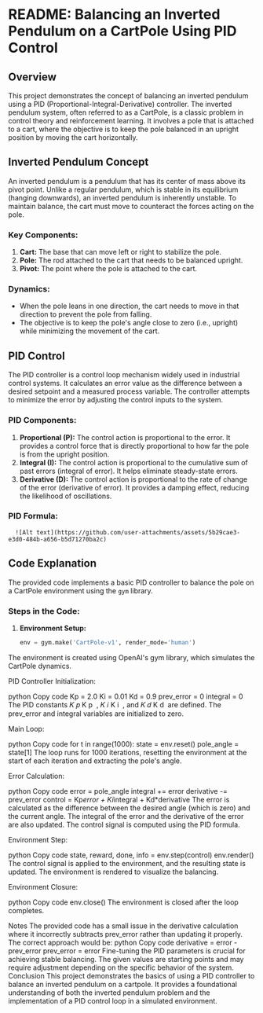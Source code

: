 # README: Balancing an Inverted Pendulum on a CartPole Using PID Control

## Overview

This project demonstrates the concept of balancing an inverted pendulum using a PID (Proportional-Integral-Derivative) controller. The inverted pendulum system, often referred to as a CartPole, is a classic problem in control theory and reinforcement learning. It involves a pole that is attached to a cart, where the objective is to keep the pole balanced in an upright position by moving the cart horizontally.

## Inverted Pendulum Concept

An inverted pendulum is a pendulum that has its center of mass above its pivot point. Unlike a regular pendulum, which is stable in its equilibrium (hanging downwards), an inverted pendulum is inherently unstable. To maintain balance, the cart must move to counteract the forces acting on the pole.

### Key Components:
1. **Cart:** The base that can move left or right to stabilize the pole.
2. **Pole:** The rod attached to the cart that needs to be balanced upright.
3. **Pivot:** The point where the pole is attached to the cart.

### Dynamics:
- When the pole leans in one direction, the cart needs to move in that direction to prevent the pole from falling.
- The objective is to keep the pole's angle close to zero (i.e., upright) while minimizing the movement of the cart.

## PID Control

The PID controller is a control loop mechanism widely used in industrial control systems. It calculates an error value as the difference between a desired setpoint and a measured process variable. The controller attempts to minimize the error by adjusting the control inputs to the system.

### PID Components:
1. **Proportional (P):** The control action is proportional to the error. It provides a control force that is directly proportional to how far the pole is from the upright position.
2. **Integral (I):** The control action is proportional to the cumulative sum of past errors (integral of error). It helps eliminate steady-state errors.
3. **Derivative (D):** The control action is proportional to the rate of change of the error (derivative of error). It provides a damping effect, reducing the likelihood of oscillations.

### PID Formula:
   
      ![Alt text](https://github.com/user-attachments/assets/5b29cae3-e3d0-484b-a656-b5d71270ba2c)


## Code Explanation

The provided code implements a basic PID controller to balance the pole on a CartPole environment using the `gym` library.

### Steps in the Code:

1. **Environment Setup:**
   ```python
   env = gym.make('CartPole-v1', render_mode='human')
The environment is created using OpenAI's gym library, which simulates the CartPole dynamics.

PID Controller Initialization:

python
Copy code
Kp = 2.0
Ki = 0.01
Kd = 0.9
prev_error = 0
integral = 0
The PID constants 
𝐾
𝑝
K 
p
​
 , 
𝐾
𝑖
K 
i
​
 , and 
𝐾
𝑑
K 
d
​
  are defined. The prev_error and integral variables are initialized to zero.

Main Loop:

python
Copy code
for t in range(1000):
    state = env.reset()
    pole_angle = state[1]
The loop runs for 1000 iterations, resetting the environment at the start of each iteration and extracting the pole's angle.

Error Calculation:

python
Copy code
error = pole_angle
integral += error
derivative -= prev_error
control = Kp*error + Ki*integral + Kd*derivative
The error is calculated as the difference between the desired angle (which is zero) and the current angle. The integral of the error and the derivative of the error are also updated. The control signal is computed using the PID formula.

Environment Step:

python
Copy code
state, reward, done, info = env.step(control)
env.render()
The control signal is applied to the environment, and the resulting state is updated. The environment is rendered to visualize the balancing.

Environment Closure:

python
Copy code
env.close()
The environment is closed after the loop completes.

Notes
The provided code has a small issue in the derivative calculation where it incorrectly subtracts prev_error rather than updating it properly. The correct approach would be:
python
Copy code
derivative = error - prev_error
prev_error = error
Fine-tuning the PID parameters is crucial for achieving stable balancing. The given values are starting points and may require adjustment depending on the specific behavior of the system.
Conclusion
This project demonstrates the basics of using a PID controller to balance an inverted pendulum on a cartpole. It provides a foundational understanding of both the inverted pendulum problem and the implementation of a PID control loop in a simulated environment.
